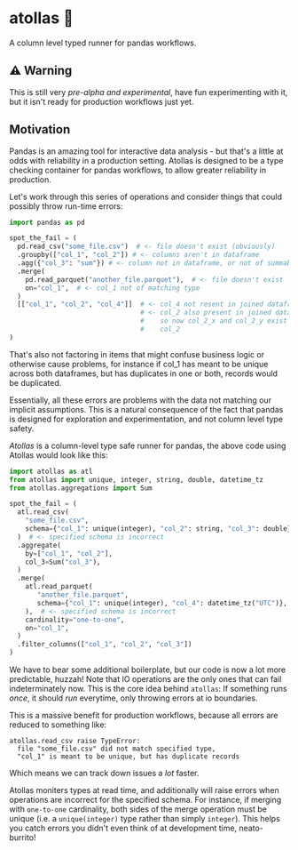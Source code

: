 # atollas 🪼

A column level typed runner for pandas workflows.

## ⚠️ Warning

This is still very *pre-alpha and experimental*, have fun experimenting with it, but it isn't ready for production workflows just yet.


## Motivation

Pandas is an amazing tool for interactive data analysis - but that's a little at odds with reliability in a production setting. Atollas is designed to be a type checking container for pandas workflows, to allow greater reliability in production.

Let's work through this series of operations and consider things that could possibly throw run-time errors:

```python
import pandas as pd

spot_the_fail = (
  pd.read_csv("some_file.csv")  # <- file doesn't exist (obviously)
  .groupby(["col_1", "col_2"]) # <- columns aren't in dataframe
  .agg({"col_3": "sum"}) # <- column not in dataframe, or not of summable type
  .merge(
    pd.read_parquet("another_file.parquet"),  # <- file doesn't exist
    on="col_1",  # <- col_1 not of matching type
  )
  [["col_1", "col_2", "col_4"]]  # <- col_4 not resent in joined dataframe
                                 # <- col_2 also present in joined dataframe
                                 #    so now col_2_x and col_2_y exist but not
                                 #    col_2
)
```

That's also not factoring in items that might confuse business logic or otherwise cause
problems, for instance if col_1 has meant to be unique across both dataframes, but has duplicates in one or both, records would be duplicated.

Essentially, all these errors are problems with the data not matching our implicit assumptions. This is a natural consequence of the fact that pandas is designed for exploration and experimentation, and not column level type safety.

*Atollas* is a column-level type safe runner for pandas, the above code using Atollas would look like this:

```python
import atollas as atl
from atollas import unique, integer, string, double, datetime_tz
from atollas.aggregations import Sum

spot_the_fail = (
  atl.read_csv(
    "some_file.csv",
    schema={"col_1": unique(integer), "col_2": string, "col_3": double},
  )  # <- specified schema is incorrect
  .aggregate(
    by=["col_1", "col_2"],
    col_3=Sum("col_3"),
  )
  .merge(
    atl.read_parquet(
       "another_file.parquet",
       schema={"col_1": unique(integer), "col_4": datetime_tz("UTC")},
    ),  # <- specified schema is incorrect
    cardinality="one-to-one",
    on="col_1",
  )
  .filter_columns(["col_1", "col_2", "col_3"])
)
```

We have to bear some additional boilerplate, but our code is now a lot more predictable, huzzah! Note that IO operations are the only ones that can fail indeterminately now. This is the core idea behind `atollas`: If something runs *once*, it should *run* everytime, only throwing errors at io boundaries.

This is a massive benefit for production workflows, because all errors are reduced to something like:

```
atollas.read_csv raise TypeError:
  file "some_file.csv" did not match specified type,
  "col_1" is meant to be unique, but has duplicate records
```

Which means we can track down issues a *lot* faster.

Atollas moniters types at read time, and additionally will raise errors when operations are incorrect for the specified schema. For instance, if merging with `one-to-one` cardinality, both sides of the merge operation must be unique (i.e. a `unique(integer)` type rather than simply `integer`). This helps you catch errors you didn't even think of at development time, neato-burrito!
